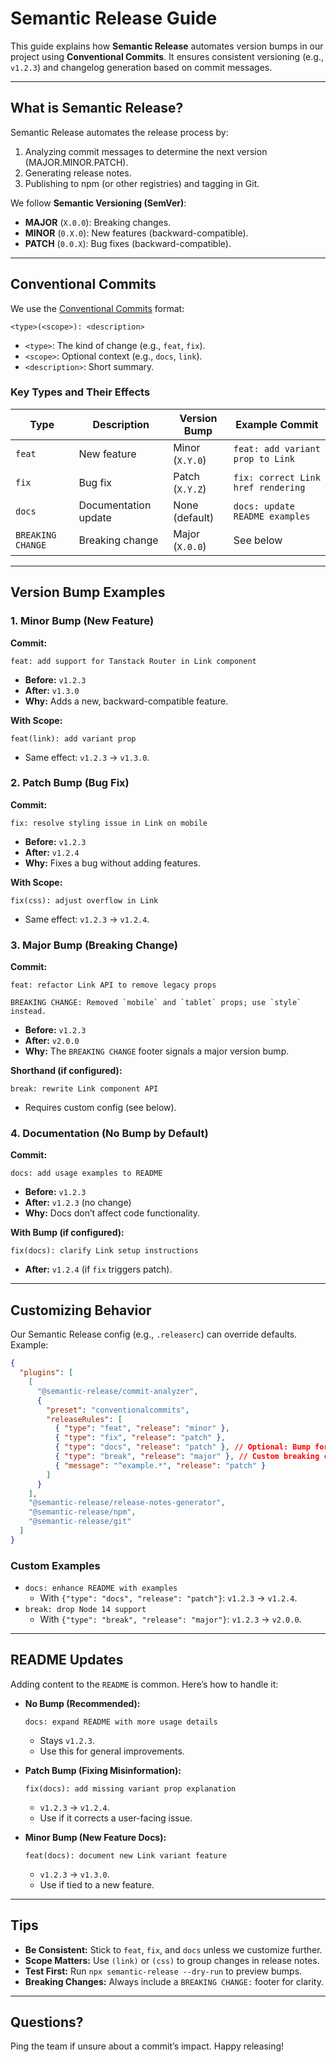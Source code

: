 # Semantic Release Guide

This guide explains how **Semantic Release** automates version bumps in our project using **Conventional Commits**. It ensures consistent versioning (e.g., `v1.2.3`) and changelog generation based on commit messages.

---

## What is Semantic Release?

Semantic Release automates the release process by:

1. Analyzing commit messages to determine the next version (MAJOR.MINOR.PATCH).
2. Generating release notes.
3. Publishing to npm (or other registries) and tagging in Git.

We follow **Semantic Versioning (SemVer)**:

- **MAJOR** (`X.0.0`): Breaking changes.
- **MINOR** (`0.X.0`): New features (backward-compatible).
- **PATCH** (`0.0.X`): Bug fixes (backward-compatible).

---

## Conventional Commits

We use the [Conventional Commits](https://www.conventionalcommits.org/en/v1.0.0/) format:

```
<type>(<scope>): <description>
```

- `<type>`: The kind of change (e.g., `feat`, `fix`).
- `<scope>`: Optional context (e.g., `docs`, `link`).
- `<description>`: Short summary.

### Key Types and Their Effects

| Type              | Description          | Version Bump    | Example Commit                     |
| ----------------- | -------------------- | --------------- | ---------------------------------- |
| `feat`            | New feature          | Minor (`X.Y.0`) | `feat: add variant prop to Link`   |
| `fix`             | Bug fix              | Patch (`X.Y.Z`) | `fix: correct Link href rendering` |
| `docs`            | Documentation update | None (default)  | `docs: update README examples`     |
| `BREAKING CHANGE` | Breaking change      | Major (`X.0.0`) | See below                          |

---

## Version Bump Examples

### 1. Minor Bump (New Feature)

**Commit:**

```
feat: add support for Tanstack Router in Link component
```

- **Before:** `v1.2.3`
- **After:** `v1.3.0`
- **Why:** Adds a new, backward-compatible feature.

**With Scope:**

```
feat(link): add variant prop
```

- Same effect: `v1.2.3` → `v1.3.0`.

### 2. Patch Bump (Bug Fix)

**Commit:**

```
fix: resolve styling issue in Link on mobile
```

- **Before:** `v1.2.3`
- **After:** `v1.2.4`
- **Why:** Fixes a bug without adding features.

**With Scope:**

```
fix(css): adjust overflow in Link
```

- Same effect: `v1.2.3` → `v1.2.4`.

### 3. Major Bump (Breaking Change)

**Commit:**

```
feat: refactor Link API to remove legacy props

BREAKING CHANGE: Removed `mobile` and `tablet` props; use `style` instead.
```

- **Before:** `v1.2.3`
- **After:** `v2.0.0`
- **Why:** The `BREAKING CHANGE` footer signals a major version bump.

**Shorthand (if configured):**

```
break: rewrite Link component API
```

- Requires custom config (see below).

### 4. Documentation (No Bump by Default)

**Commit:**

```
docs: add usage examples to README
```

- **Before:** `v1.2.3`
- **After:** `v1.2.3` (no change)
- **Why:** Docs don’t affect code functionality.

**With Bump (if configured):**

```
fix(docs): clarify Link setup instructions
```

- **After:** `v1.2.4` (if `fix` triggers patch).

---

## Customizing Behavior

Our Semantic Release config (e.g., `.releaserc`) can override defaults. Example:

```json
{
  "plugins": [
    [
      "@semantic-release/commit-analyzer",
      {
        "preset": "conventionalcommits",
        "releaseRules": [
          { "type": "feat", "release": "minor" },
          { "type": "fix", "release": "patch" },
          { "type": "docs", "release": "patch" }, // Optional: Bump for docs
          { "type": "break", "release": "major" }, // Custom breaking change keyword
          { "message": "^example.*", "release": "patch" }
        ]
      }
    ],
    "@semantic-release/release-notes-generator",
    "@semantic-release/npm",
    "@semantic-release/git"
  ]
}
```

### Custom Examples

- `docs: enhance README with examples`
  - With `{"type": "docs", "release": "patch"}`: `v1.2.3` → `v1.2.4`.
- `break: drop Node 14 support`
  - With `{"type": "break", "release": "major"}`: `v1.2.3` → `v2.0.0`.

---

## README Updates

Adding content to the `README` is common. Here’s how to handle it:

- **No Bump (Recommended):**

  ```
  docs: expand README with more usage details
  ```

  - Stays `v1.2.3`.
  - Use this for general improvements.

- **Patch Bump (Fixing Misinformation):**

  ```
  fix(docs): add missing variant prop explanation
  ```

  - `v1.2.3` → `v1.2.4`.
  - Use if it corrects a user-facing issue.

- **Minor Bump (New Feature Docs):**
  ```
  feat(docs): document new Link variant feature
  ```
  - `v1.2.3` → `v1.3.0`.
  - Use if tied to a new feature.

---

## Tips

- **Be Consistent:** Stick to `feat`, `fix`, and `docs` unless we customize further.
- **Scope Matters:** Use `(link)` or `(css)` to group changes in release notes.
- **Test First:** Run `npx semantic-release --dry-run` to preview bumps.
- **Breaking Changes:** Always include a `BREAKING CHANGE:` footer for clarity.

---

## Questions?

Ping the team if unsure about a commit’s impact. Happy releasing!

